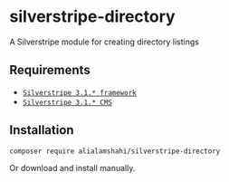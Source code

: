 silverstripe-directory
==========================

A Silverstripe module for creating directory listings

## Requirements

* [`Silverstripe 3.1.* framework`](https://github.com/silverstripe/silverstripe-framework)
* [`Silverstripe 3.1.* CMS`](https://github.com/silverstripe/cms)

## Installation

```composer require alialamshahi/silverstripe-directory```

Or download and install manually.
